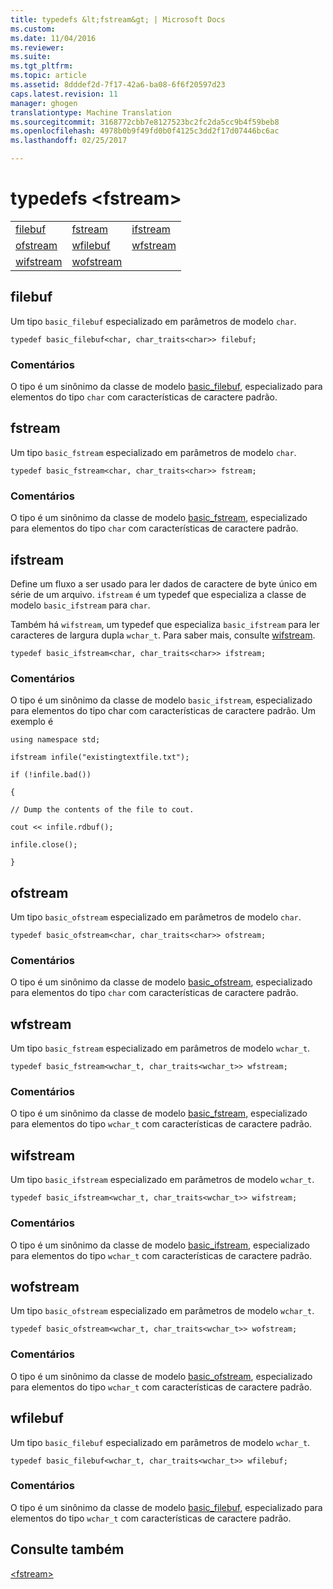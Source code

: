 ```yaml
---
title: typedefs &lt;fstream&gt; | Microsoft Docs
ms.custom: 
ms.date: 11/04/2016
ms.reviewer: 
ms.suite: 
ms.tgt_pltfrm: 
ms.topic: article
ms.assetid: 8dddef2d-7f17-42a6-ba08-6f6f20597d23
caps.latest.revision: 11
manager: ghogen
translationtype: Machine Translation
ms.sourcegitcommit: 3168772cbb7e8127523bc2fc2da5cc9b4f59beb8
ms.openlocfilehash: 4978b0b9f49fd0b0f4125c3dd2f17d07446bc6ac
ms.lasthandoff: 02/25/2017

---
```

# <a name="ltfstreamgt-typedefs"></a>typedefs &lt;fstream&gt;
||||  
|-|-|-|  
|[filebuf](#filebuf)|[fstream](#fstream)|[ifstream](#ifstream)|  
|[ofstream](#ofstream)|[wfilebuf](#wfilebuf)|[wfstream](#wfstream)|  
|[wifstream](#wifstream)|[wofstream](#wofstream)|  
  
##  <a name="filebuf"></a>  filebuf  
 Um tipo `basic_filebuf` especializado em parâmetros de modelo `char`.  
  
```
typedef basic_filebuf<char, char_traits<char>> filebuf;
```  
  
### <a name="remarks"></a>Comentários  
 O tipo é um sinônimo da classe de modelo [basic_filebuf](../standard-library/basic-filebuf-class.md), especializado para elementos do tipo `char` com características de caractere padrão.  
  
##  <a name="fstream"></a>  fstream  
 Um tipo `basic_fstream` especializado em parâmetros de modelo `char`.  
  
```
typedef basic_fstream<char, char_traits<char>> fstream;
```  
  
### <a name="remarks"></a>Comentários  
 O tipo é um sinônimo da classe de modelo [basic_fstream](../standard-library/basic-fstream-class.md), especializado para elementos do tipo `char` com características de caractere padrão.  
  
##  <a name="ifstream"></a>  ifstream  
 Define um fluxo a ser usado para ler dados de caractere de byte único em série de um arquivo. `ifstream` é um typedef que especializa a classe de modelo `basic_ifstream` para `char`.  
  
 Também há `wifstream`, um typedef que especializa `basic_ifstream` para ler caracteres de largura dupla `wchar_t`. Para saber mais, consulte [wifstream](../standard-library/fstream-typedefs.md#wifstream).  
  
```
typedef basic_ifstream<char, char_traits<char>> ifstream;
```  
  
### <a name="remarks"></a>Comentários  
 O tipo é um sinônimo da classe de modelo `basic_ifstream`, especializado para elementos do tipo char com características de caractere padrão. Um exemplo é  
  
 `using namespace std;`  
  
 `ifstream infile("existingtextfile.txt");`  
  
 `if (!infile.bad())`  
  
 `{`  
  
 `// Dump the contents of the file to cout.`  
  
 `cout << infile.rdbuf();`  
  
 `infile.close();`  
  
 `}`  
  
##  <a name="ofstream"></a>  ofstream  
 Um tipo `basic_ofstream` especializado em parâmetros de modelo `char`.  
  
```
typedef basic_ofstream<char, char_traits<char>> ofstream;
```  
  
### <a name="remarks"></a>Comentários  
 O tipo é um sinônimo da classe de modelo [basic_ofstream](../standard-library/basic-ofstream-class.md), especializado para elementos do tipo `char` com características de caractere padrão.  
  
##  <a name="wfstream"></a>  wfstream  
 Um tipo `basic_fstream` especializado em parâmetros de modelo `wchar_t`.  
  
```
typedef basic_fstream<wchar_t, char_traits<wchar_t>> wfstream;
```  
  
### <a name="remarks"></a>Comentários  
 O tipo é um sinônimo da classe de modelo [basic_fstream](../standard-library/basic-fstream-class.md), especializado para elementos do tipo `wchar_t` com características de caractere padrão.  
  
##  <a name="wifstream"></a>  wifstream  
 Um tipo `basic_ifstream` especializado em parâmetros de modelo `wchar_t`.  
  
```
typedef basic_ifstream<wchar_t, char_traits<wchar_t>> wifstream;
```  
  
### <a name="remarks"></a>Comentários  
 O tipo é um sinônimo da classe de modelo [basic_ifstream](../standard-library/basic-ifstream-class.md), especializado para elementos do tipo `wchar_t` com características de caractere padrão.  
  
##  <a name="wofstream"></a>  wofstream  
 Um tipo `basic_ofstream` especializado em parâmetros de modelo `wchar_t`.  
  
```
typedef basic_ofstream<wchar_t, char_traits<wchar_t>> wofstream;
```  
  
### <a name="remarks"></a>Comentários  
 O tipo é um sinônimo da classe de modelo [basic_ofstream](../standard-library/basic-ofstream-class.md), especializado para elementos do tipo `wchar_t` com características de caractere padrão.  
  
##  <a name="wfilebuf"></a>  wfilebuf  
 Um tipo `basic_filebuf` especializado em parâmetros de modelo `wchar_t`.  
  
```
typedef basic_filebuf<wchar_t, char_traits<wchar_t>> wfilebuf;
```  
  
### <a name="remarks"></a>Comentários  
 O tipo é um sinônimo da classe de modelo [basic_filebuf](../standard-library/basic-filebuf-class.md), especializado para elementos do tipo `wchar_t` com características de caractere padrão.  
  
## <a name="see-also"></a>Consulte também  
 [\<fstream>](../standard-library/fstream.md)




